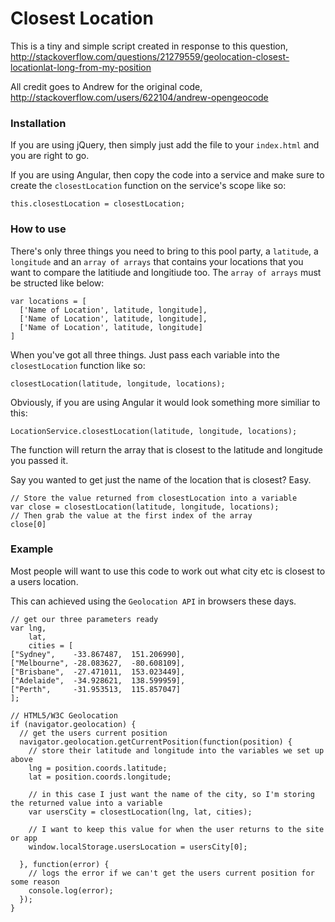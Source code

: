 # Closest Location

This is a tiny and simple script created in response to this question, http://stackoverflow.com/questions/21279559/geolocation-closest-locationlat-long-from-my-position

All credit goes to Andrew for the original code, http://stackoverflow.com/users/622104/andrew-opengeocode

### Installation
If you are using jQuery, then simply just add the file to your `index.html` and you are right to go.

If you are using Angular, then copy the code into a service and make sure to create the `closestLocation` function on the service's scope like so:
```
this.closestLocation = closestLocation;
```

### How to use
There's only three things you need to bring to this pool party, a `latitude`, a `longitude` and an `array of arrays` that contains your locations that you want to compare the latitiude and longitiude too.
The `array of arrays` must be structed like below:
```
var locations = [
  ['Name of Location', latitude, longitude],
  ['Name of Location', latitude, longitude],
  ['Name of Location', latitude, longitude]
]
```

When you've got all three things. Just pass each variable into the `closestLocation` function like so:
```
closestLocation(latitude, longitude, locations);
```

Obviously, if you are using Angular it would look something more similiar to this:
```
LocationService.closestLocation(latitude, longitude, locations);
```

The function will return the array that is closest to the latitude and longitude you passed it.

Say you wanted to get just the name of the location that is closest? Easy.
```
// Store the value returned from closestLocation into a variable
var close = closestLocation(latitude, longitude, locations);
// Then grab the value at the first index of the array
close[0]
```

### Example
Most people will want to use this code to work out what city etc is closest to a users location.

This can achieved using the `Geolocation API` in browsers these days.

```
// get our three parameters ready
var lng,
    lat,
    cities = [
["Sydney",    -33.867487,  151.206990],
["Melbourne", -28.083627,  -80.608109],
["Brisbane",  -27.471011,  153.023449],
["Adelaide",  -34.928621,  138.599959],
["Perth",     -31.953513,  115.857047]
];

// HTML5/W3C Geolocation
if (navigator.geolocation) {
  // get the users current position
  navigator.geolocation.getCurrentPosition(function(position) {
    // store their latitude and longitude into the variables we set up above
    lng = position.coords.latitude;
    lat = position.coords.longitude;
    
    // in this case I just want the name of the city, so I'm storing the returned value into a variable
    var usersCity = closestLocation(lng, lat, cities);
    
    // I want to keep this value for when the user returns to the site or app
    window.localStorage.usersLocation = usersCity[0];

  }, function(error) {
    // logs the error if we can't get the users current position for some reason
    console.log(error);
  });
}
```


